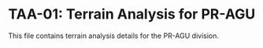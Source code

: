 # TAA-01: Terrain Analysis for PR-AGU

This file contains terrain analysis details for the PR-AGU division.
